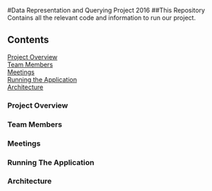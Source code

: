 #Data Representation and Querying Project 2016
##This Repository Contains all the relevant code and information to run our project.

## Contents

[Project Overview](#overview)  
[Team Members](#team-members)  
[Meetings](#meetings)  
[Running the Application](#run-app)  
[Architecture](#architecture)  

### Project Overview<a name = "overview"></a>
### Team Members<a name = "team-members"></a>
### Meetings<a name = "team-members"></a>
### Running The Application<a name = "run-app"></a>
### Architecture<a name = "architecture"></a>
